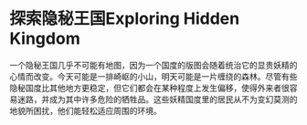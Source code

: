 # 探索隐秘王国Exploring Hidden Kingdom

一个隐秘王国几乎不可能有地图，因为一个国度的版图会随着统治它的显贵妖精的心情而改变。今天可能是一排崎岖的小山，明天可能是一片缠绕的森林。尽管有些隐秘国度比其他地方更稳定，但它们都会在某种程度上发生偏移，使得外来者很容易迷路，并成为其中许多危险的牺牲品。这些妖精国度里的居民从不为变幻莫测的地貌所困扰，他们能轻松适应周围的环境。
